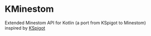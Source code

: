 # KMinestom
Extended Minestom API for Kotlin (a port from KSpigot to Minestom)
inspired by [KSpigot](https://github.com/jakobkmar/KSpigot)
